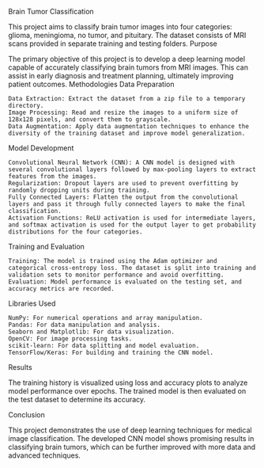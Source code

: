 Brain Tumor Classification

This project aims to classify brain tumor images into four categories: glioma, meningioma, no tumor, and pituitary. The dataset consists of MRI scans provided in separate training and testing folders.
Purpose

The primary objective of this project is to develop a deep learning model capable of accurately classifying brain tumors from MRI images. This can assist in early diagnosis and treatment planning, ultimately improving patient outcomes.
Methodologies
Data Preparation

    Data Extraction: Extract the dataset from a zip file to a temporary directory.
    Image Processing: Read and resize the images to a uniform size of 128x128 pixels, and convert them to grayscale.
    Data Augmentation: Apply data augmentation techniques to enhance the diversity of the training dataset and improve model generalization.

Model Development

    Convolutional Neural Network (CNN): A CNN model is designed with several convolutional layers followed by max-pooling layers to extract features from the images.
    Regularization: Dropout layers are used to prevent overfitting by randomly dropping units during training.
    Fully Connected Layers: Flatten the output from the convolutional layers and pass it through fully connected layers to make the final classification.
    Activation Functions: ReLU activation is used for intermediate layers, and softmax activation is used for the output layer to get probability distributions for the four categories.

Training and Evaluation

    Training: The model is trained using the Adam optimizer and categorical cross-entropy loss. The dataset is split into training and validation sets to monitor performance and avoid overfitting.
    Evaluation: Model performance is evaluated on the testing set, and accuracy metrics are recorded.

Libraries Used

    NumPy: For numerical operations and array manipulation.
    Pandas: For data manipulation and analysis.
    Seaborn and Matplotlib: For data visualization.
    OpenCV: For image processing tasks.
    scikit-learn: For data splitting and model evaluation.
    TensorFlow/Keras: For building and training the CNN model.

Results

The training history is visualized using loss and accuracy plots to analyze model performance over epochs. The trained model is then evaluated on the test dataset to determine its accuracy.

Conclusion

This project demonstrates the use of deep learning techniques for medical image classification. The developed CNN model shows promising results in classifying brain tumors, which can be further improved with more data and advanced techniques.
